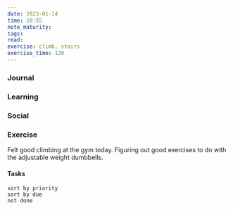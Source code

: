 ```yaml
---
date: 2023-01-14
time: 18:55
note_maturity: 
tags: 
read: 
exercise: climb, stairs
exercise_time: 120
---
```


### Journal

### Learning

### Social

### Exercise
Felt good climbing at the gym today. Figuring out good exercises to do with the adjustable weight dumbbells. 

#### Tasks












```tasks
sort by priority
sort by due
not done
```